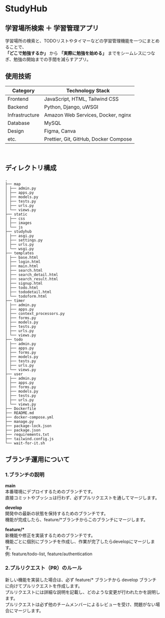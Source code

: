 # StudyHub

## 学習場所検索 ＋ 学習管理アプリ

学習場所の検索と、TODOリストやタイマーなどの学習管理機能を一つにまとめることで、  
**「どこで勉強するか」** から **「実際に勉強を始める」** までをシームレスにつなぎ、勉強の開始までの手間を減らすアプリ。

## 使用技術

| Category       | Technology Stack                      |
| -------------- | ------------------------------------- |
| Frontend       | JavaScript, HTML, Tailwind CSS        |
| Backend        | Python, Django, uWSGI                 |
| Infrastructure | Amazon Web Services, Docker, nginx    |
| Database       | MySQL                                 |
| Design         | Figma, Canva                          |
| etc.           | Prettier, Git, GitHub, Docker Compose |

<br />

## ディレクトリ構成

```
.
├── map
│ ├── admin.py
│ ├── apps.py
│ ├── models.py
│ ├── tests.py
│ ├── urls.py
│ └── views.py
├── static
│ ├── css
│ ├── images
│ └── js
├── studyhub
│ ├── asgi.py
│ ├── settings.py
│ ├── urls.py
│ └── wsgi.py
├── templates
│ ├── base.html
│ ├── login.html
│ ├── main.html
│ ├── search.html
│ ├── search_detail.html
│ ├── search_result.html
│ ├── signup.html
│ ├── todo.html
│ ├── tododetail.html
│ └── todoform.html
├── timer
│ ├── admin.py
│ ├── apps.py
│ ├── context_processors.py
│ ├── forms.py
│ ├── models.py
│ ├── tests.py
│ ├── urls.py
│ └── views.py
├── todo
│ ├── admin.py
│ ├── apps.py
│ ├── forms.py
│ ├── models.py
│ ├── tests.py
│ ├── urls.py
│ └── views.py
├── user
│ ├── admin.py
│ ├── apps.py
│ ├── forms.py
│ ├── models.py
│ ├── tests.py
│ ├── urls.py
│ └── views.py
├── Dockerfile
├── README.md
├── docker-compose.yml
├── manage.py
├── package-lock.json
├── package.json
├── requirements.txt
├── tailwind.config.js
└── wait-for-it.sh
```

## ブランチ運用について

### 1.ブランチの説明

**main**  
本番環境にデプロイするためのブランチです。  
直接コミットやプッシュは行わず、必ずプルリクエストを通してマージします。

**develop**  
開発中の最新の状態を保持するためのブランチです。  
機能が完成したら、feature/\*ブランチからこのブランチにマージします。

**feature/\***  
新機能や修正を実装するためのブランチです。  
機能ごとに個別にブランチを作成し、作業が完了したらdevelopにマージします。  
例: feature/todo-list, feature/authentication

### 2.プルリクエスト（PR）のルール

新しい機能を実装した場合は、必ず feature/\* ブランチから develop ブランチに向けてプルリクエストを作成します。  
プルリクエストには詳細な説明を記載し、どのような変更が行われたかを説明します。  
プルリクエストは必ず他のチームメンバーによるレビューを受け、問題がない場合にマージします。
